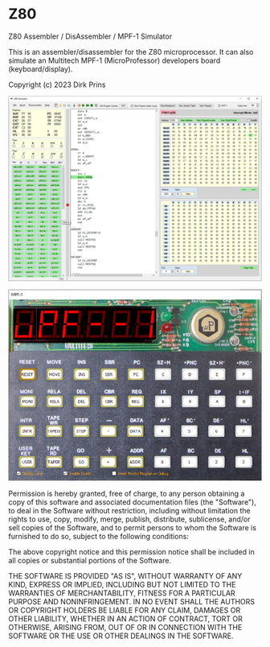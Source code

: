 # Z80
Z80 Assembler / DisAssembler / MPF-1 Simulator

This is an assembler/disassembler for the Z80 microprocessor.
It can also simulate an Multitech MPF-1 (MicroProfessor) developers board (keyboard/display).

Copyright (c) 2023 Dirk Prins

![Screenshot](ScreenShot1.png)

![Screenshot](ScreenShot2.png)

Permission is hereby granted, free of charge, to any person obtaining a copy of this software and associated documentation files (the "Software"), to deal in the Software without restriction, including without limitation the rights to use, copy, modify, merge, publish, distribute, sublicense, and/or sell copies of the Software, and to permit persons to whom the Software is furnished to do so, subject to the following conditions:

The above copyright notice and this permission notice shall be included in all copies or substantial portions of the Software.

THE SOFTWARE IS PROVIDED "AS IS", WITHOUT WARRANTY OF ANY KIND, EXPRESS OR IMPLIED, INCLUDING BUT NOT LIMITED TO THE WARRANTIES OF MERCHANTABILITY, FITNESS FOR A PARTICULAR PURPOSE AND NONINFRINGEMENT. IN NO EVENT SHALL THE AUTHORS OR COPYRIGHT HOLDERS BE LIABLE FOR ANY CLAIM, DAMAGES OR OTHER LIABILITY, WHETHER IN AN ACTION OF CONTRACT, TORT OR OTHERWISE, ARISING FROM, OUT OF OR IN CONNECTION WITH THE SOFTWARE OR THE USE OR OTHER DEALINGS IN THE SOFTWARE.
